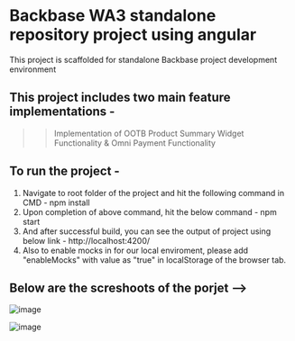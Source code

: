 # Backbase WA3 standalone repository project using angular

This project is scaffolded for standalone Backbase project development environment 

## This project includes two main feature implementations -
>> Implementation of OOTB Product Summary Widget Functionality &
>> Omni Payment Functionality

## To run the project - 
1. Navigate to root folder of the project and hit the following command in CMD - 
   npm install  
2. Upon completion of above command, hit the below command -
   npm start
3. And after successful build, you can see the output of project using below link - 
   http://localhost:4200/
4. Also to enable mocks in for our local enviroment, please add "enableMocks" with value as "true" in localStorage of the browser tab.
   
   
 ## Below are the screshoots of the porjet -->
 
   ![image](https://user-images.githubusercontent.com/66839883/147071450-1dffa09d-3049-45e8-90c6-bb541792afb9.png)



   
   ![image](https://user-images.githubusercontent.com/66839883/146842404-88651ad5-906d-46e0-84ce-db937d1d317e.png)


